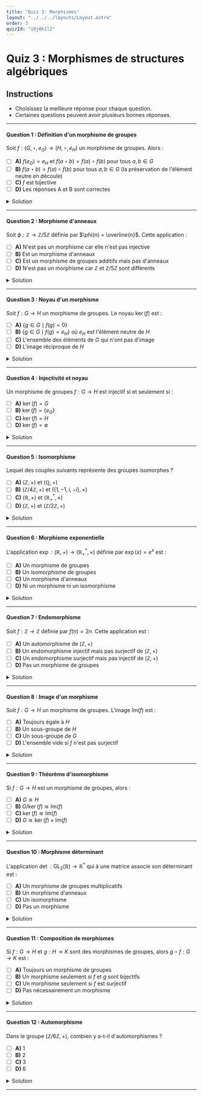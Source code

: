 ```yaml
---
title: "Quiz 3: Morphismes"
layout: "../../../layouts/Layout.astro"
order: 3
quizId: "i9j0k1l2"
---
```


# Quiz 3 : Morphismes de structures algébriques

## Instructions
- Choisissez la meilleure réponse pour chaque question.
- Certaines questions peuvent avoir plusieurs bonnes réponses.

---

#### Question 1 : Définition d'un morphisme de groupes

Soit $f : (G, \star, e_G) \to (H, \circ, e_H)$ un morphisme de groupes. Alors :

- [ ] **A)** $f(e_G) = e_H$ et $f(a \star b) = f(a) \circ f(b)$ pour tous $a, b \in G$
- [ ] **B)** $f(a \star b) = f(a) \circ f(b)$ pour tous $a, b \in G$ (la préservation de l'élément neutre en découle)
- [ ] **C)** $f$ est bijective
- [ ] **D)** Les réponses A et B sont correctes

<details>
<summary>Solution</summary>

**Réponse : D**

Un morphisme de groupes doit préserver l'opération. La préservation de l'élément neutre découle automatiquement de cette condition, mais on peut aussi l'exiger explicitement dans la définition.

</details>

---

#### Question 2 : Morphisme d'anneaux

Soit $\phi : \mathbb{Z} \to \mathbb{Z}/5\mathbb{Z}$ définie par $\phi(n) = \overline{n}$. Cette application :

- [ ] **A)** N'est pas un morphisme car elle n'est pas injective
- [ ] **B)** Est un morphisme d'anneaux
- [ ] **C)** Est un morphisme de groupes additifs mais pas d'anneaux
- [ ] **D)** N'est pas un morphisme car $\mathbb{Z}$ et $\mathbb{Z}/5\mathbb{Z}$ sont différents

<details>
<summary>Solution</summary>

**Réponse : B**

$\phi(n) = \overline{n}$ préserve l'addition : $\phi(m + n) = \overline{m + n} = \overline{m} + \overline{n} = \phi(m) + \phi(n)$, la multiplication : $\phi(mn) = \overline{mn} = \overline{m} \cdot \overline{n} = \phi(m) \phi(n)$, et les éléments neutres.

</details>

---

#### Question 3 : Noyau d'un morphisme

Soit $f : G \to H$ un morphisme de groupes. Le noyau $\ker(f)$ est :

- [ ] **A)** $\{g \in G \mid f(g) = 0\}$
- [ ] **B)** $\{g \in G \mid f(g) = e_H\}$ où $e_H$ est l'élément neutre de $H$
- [ ] **C)** L'ensemble des éléments de $G$ qui n'ont pas d'image
- [ ] **D)** L'image réciproque de $H$

<details>
<summary>Solution</summary>

**Réponse : B**

Le noyau d'un morphisme de groupes $f : G \to H$ est $\ker(f) = \{g \in G \mid f(g) = e_H\}$ où $e_H$ est l'élément neutre de $H$.

</details>

---

#### Question 4 : Injectivité et noyau

Un morphisme de groupes $f : G \to H$ est injectif si et seulement si :

- [ ] **A)** $\ker(f) = G$
- [ ] **B)** $\ker(f) = \{e_G\}$
- [ ] **C)** $\ker(f) = H$
- [ ] **D)** $\ker(f) = \emptyset$

<details>
<summary>Solution</summary>

**Réponse : B**

Un morphisme de groupes est injectif si et seulement si son noyau est réduit à l'élément neutre du groupe de départ.

</details>

---

#### Question 5 : Isomorphisme

Lequel des couples suivants représente des groupes isomorphes ?

- [ ] **A)** $(\mathbb{Z}, +)$ et $(\mathbb{Q}, +)$
- [ ] **B)** $(\mathbb{Z}/4\mathbb{Z}, +)$ et $(\{1, -1, i, -i\}, \times)$
- [ ] **C)** $(\mathbb{R}, +)$ et $(\mathbb{R}^*_+, \times)$
- [ ] **D)** $(\mathbb{Z}, +)$ et $(\mathbb{Z}/2\mathbb{Z}, +)$

<details>
<summary>Solution</summary>

**Réponse : B**

$(\mathbb{Z}/4\mathbb{Z}, +)$ et $(\{1, -1, i, -i\}, \times)$ sont tous deux des groupes cycliques d'ordre 4, donc isomorphes.
- A) $\mathbb{Z}$ est infini, $\mathbb{Q}$ aussi, mais ils ne sont pas isomorphes (problème de divisibilité)
- C) Correct aussi ! $\exp : \mathbb{R} \to \mathbb{R}^*_+$ est un isomorphisme
- D) $\mathbb{Z}$ est infini, $\mathbb{Z}/2\mathbb{Z}$ est fini

</details>

---

#### Question 6 : Morphisme exponentielle

L'application $\exp : (\mathbb{R}, +) \to (\mathbb{R}^*_+, \times)$ définie par $\exp(x) = e^x$ est :

- [ ] **A)** Un morphisme de groupes
- [ ] **B)** Un isomorphisme de groupes
- [ ] **C)** Un morphisme d'anneaux
- [ ] **D)** Ni un morphisme ni un isomorphisme

<details>
<summary>Solution</summary>

**Réponse : B**

$\exp(x + y) = e^{x+y} = e^x \cdot e^y = \exp(x) \cdot \exp(y)$, donc c'est un morphisme. De plus, $\exp$ est bijective avec $\ln$ comme réciproque, donc c'est un isomorphisme.

</details>

---

#### Question 7 : Endomorphisme

Soit $f : \mathbb{Z} \to \mathbb{Z}$ définie par $f(n) = 2n$. Cette application est :

- [ ] **A)** Un automorphisme de $(\mathbb{Z}, +)$
- [ ] **B)** Un endomorphisme injectif mais pas surjectif de $(\mathbb{Z}, +)$
- [ ] **C)** Un endomorphisme surjectif mais pas injectif de $(\mathbb{Z}, +)$
- [ ] **D)** Pas un morphisme de groupes

<details>
<summary>Solution</summary>

**Réponse : B**

$f(m + n) = 2(m + n) = 2m + 2n = f(m) + f(n)$, donc c'est un morphisme. Il est injectif (si $2m = 2n$ alors $m = n$) mais pas surjectif (1 n'a pas d'antécédent).

</details>

---

#### Question 8 : Image d'un morphisme

Soit $f : G \to H$ un morphisme de groupes. L'image $\text{Im}(f)$ est :

- [ ] **A)** Toujours égale à $H$
- [ ] **B)** Un sous-groupe de $H$
- [ ] **C)** Un sous-groupe de $G$
- [ ] **D)** L'ensemble vide si $f$ n'est pas surjectif

<details>
<summary>Solution</summary>

**Réponse : B**

L'image d'un morphisme de groupes est toujours un sous-groupe du groupe d'arrivée.

</details>

---

#### Question 9 : Théorème d'isomorphisme

Si $f : G \to H$ est un morphisme de groupes, alors :

- [ ] **A)** $G \cong H$
- [ ] **B)** $G/\ker(f) \cong \text{Im}(f)$
- [ ] **C)** $\ker(f) \cong \text{Im}(f)$
- [ ] **D)** $G \cong \ker(f) \times \text{Im}(f)$

<details>
<summary>Solution</summary>

**Réponse : B**

Le premier théorème d'isomorphisme énonce que $G/\ker(f) \cong \text{Im}(f)$.

</details>

---

#### Question 10 : Morphisme déterminant

L'application $\det : \text{GL}_2(\mathbb{R}) \to \mathbb{R}^*$ qui à une matrice associe son déterminant est :

- [ ] **A)** Un morphisme de groupes multiplicatifs
- [ ] **B)** Un morphisme d'anneaux
- [ ] **C)** Un isomorphisme
- [ ] **D)** Pas un morphisme

<details>
<summary>Solution</summary>

**Réponse : A**

$\det(AB) = \det(A) \det(B)$ et $\det(I) = 1$, donc le déterminant est un morphisme de groupes multiplicatifs.

</details>

---

#### Question 11 : Composition de morphismes

Si $f : G \to H$ et $g : H \to K$ sont des morphismes de groupes, alors $g \circ f : G \to K$ est :

- [ ] **A)** Toujours un morphisme de groupes
- [ ] **B)** Un morphisme seulement si $f$ et $g$ sont bijectifs
- [ ] **C)** Un morphisme seulement si $f$ est surjectif
- [ ] **D)** Pas nécessairement un morphisme

<details>
<summary>Solution</summary>

**Réponse : A**

La composition de morphismes de groupes est toujours un morphisme de groupes : $(g \circ f)(xy) = g(f(xy)) = g(f(x)f(y)) = g(f(x))g(f(y)) = (g \circ f)(x)(g \circ f)(y)$.

</details>

---

#### Question 12 : Automorphisme

Dans le groupe $(\mathbb{Z}/6\mathbb{Z}, +)$, combien y a-t-il d'automorphismes ?

- [ ] **A)** 1
- [ ] **B)** 2
- [ ] **C)** 3
- [ ] **D)** 6

<details>
<summary>Solution</summary>

**Réponse : B**

Les automorphismes de $\mathbb{Z}/6\mathbb{Z}$ correspondent aux éléments inversibles de $\mathbb{Z}/6\mathbb{Z}$, qui sont $\{1, 5\}$. Donc il y a 2 automorphismes : l'identité et $x \mapsto 5x$.

</details>

---
